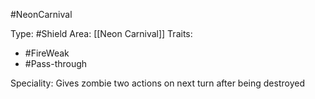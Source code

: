 #NeonCarnival 

Type: #Shield
Area: [[Neon Carnival]]
Traits:
 - #FireWeak
 - #Pass-through

Speciality: Gives zombie two actions on next turn after being destroyed